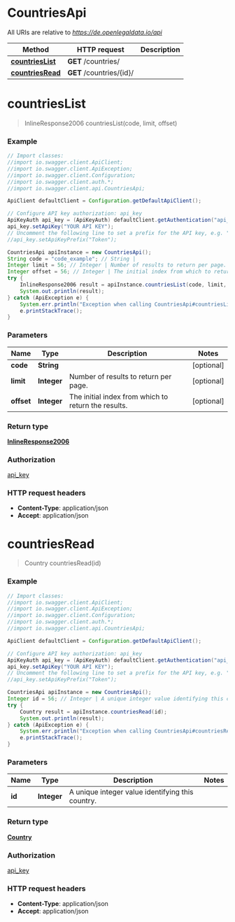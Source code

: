 # CountriesApi

All URIs are relative to *https://de.openlegaldata.io/api*

Method | HTTP request | Description
------------- | ------------- | -------------
[**countriesList**](CountriesApi.md#countriesList) | **GET** /countries/ | 
[**countriesRead**](CountriesApi.md#countriesRead) | **GET** /countries/{id}/ | 


<a name="countriesList"></a>
# **countriesList**
> InlineResponse2006 countriesList(code, limit, offset)





### Example
```java
// Import classes:
//import io.swagger.client.ApiClient;
//import io.swagger.client.ApiException;
//import io.swagger.client.Configuration;
//import io.swagger.client.auth.*;
//import io.swagger.client.api.CountriesApi;

ApiClient defaultClient = Configuration.getDefaultApiClient();

// Configure API key authorization: api_key
ApiKeyAuth api_key = (ApiKeyAuth) defaultClient.getAuthentication("api_key");
api_key.setApiKey("YOUR API KEY");
// Uncomment the following line to set a prefix for the API key, e.g. "Token" (defaults to null)
//api_key.setApiKeyPrefix("Token");

CountriesApi apiInstance = new CountriesApi();
String code = "code_example"; // String | 
Integer limit = 56; // Integer | Number of results to return per page.
Integer offset = 56; // Integer | The initial index from which to return the results.
try {
    InlineResponse2006 result = apiInstance.countriesList(code, limit, offset);
    System.out.println(result);
} catch (ApiException e) {
    System.err.println("Exception when calling CountriesApi#countriesList");
    e.printStackTrace();
}
```

### Parameters

Name | Type | Description  | Notes
------------- | ------------- | ------------- | -------------
 **code** | **String**|  | [optional]
 **limit** | **Integer**| Number of results to return per page. | [optional]
 **offset** | **Integer**| The initial index from which to return the results. | [optional]

### Return type

[**InlineResponse2006**](InlineResponse2006.md)

### Authorization

[api_key](../README.md#api_key)

### HTTP request headers

 - **Content-Type**: application/json
 - **Accept**: application/json

<a name="countriesRead"></a>
# **countriesRead**
> Country countriesRead(id)





### Example
```java
// Import classes:
//import io.swagger.client.ApiClient;
//import io.swagger.client.ApiException;
//import io.swagger.client.Configuration;
//import io.swagger.client.auth.*;
//import io.swagger.client.api.CountriesApi;

ApiClient defaultClient = Configuration.getDefaultApiClient();

// Configure API key authorization: api_key
ApiKeyAuth api_key = (ApiKeyAuth) defaultClient.getAuthentication("api_key");
api_key.setApiKey("YOUR API KEY");
// Uncomment the following line to set a prefix for the API key, e.g. "Token" (defaults to null)
//api_key.setApiKeyPrefix("Token");

CountriesApi apiInstance = new CountriesApi();
Integer id = 56; // Integer | A unique integer value identifying this country.
try {
    Country result = apiInstance.countriesRead(id);
    System.out.println(result);
} catch (ApiException e) {
    System.err.println("Exception when calling CountriesApi#countriesRead");
    e.printStackTrace();
}
```

### Parameters

Name | Type | Description  | Notes
------------- | ------------- | ------------- | -------------
 **id** | **Integer**| A unique integer value identifying this country. |

### Return type

[**Country**](Country.md)

### Authorization

[api_key](../README.md#api_key)

### HTTP request headers

 - **Content-Type**: application/json
 - **Accept**: application/json


